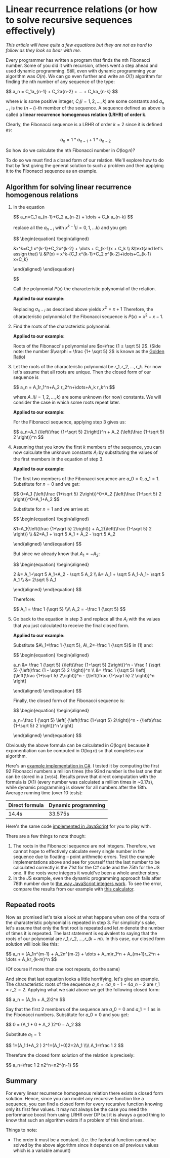 # Linear recurrence relations (or how to solve recursive sequences effectively)

*This article will have quite a few equations but they are not as hard to follow as they look so bear with me.*

Every programmer has written a program that finds the nth Fibonacci number. Some of you did it with recursion, others went a step ahead and used dynamic programming. Still, even with dynamic programming your algorithm was $O(n)$. We can go even further and write an $O(1)$ algorithm for finding the nth number of any sequence of the type:

<div>
$$
a_n = C_1a_{n-1} + C_2a{n-2} + ... + C_ka_{n-k}
$$
</div>

where $k$ is some positive integer, $C_i (i=1,2,\dots,k)$ are some constants and $a_{n-i}$ is the $(n-i)$-th member of the sequence. A sequence defined as above is called a **linear recurrence homogenous relation (LRHR) of order k**.

Clearly, the Fibonacci sequence is a LRHR of order $k = 2$ since it is defined as:

$$
a_n = 1 * a_{n-1} + 1 * a_{n-2}
$$

So how do we calculate the nth Fibonacci number in $O(\log⁡ n)$?

To do so we must find a closed form of our relation. We'll explore how to do that by first giving the general solution to such a problem and then applying it to the Fibonacci sequence as an example.

## Algorithm for solving linear recurrence homogenous relations

1. In the equation

    <div>
    $$
    a_n=C_1 a_{n-1}+C_2 a_{n-2} + \dots + C_k a_{n-k}
    $$
    </div>

    replace all the <span>$a_{n-i}$</span> with <span>$x^{k-i} (i=0,1,…k)$</span> and you get:

    <div>
    $$
    \begin{equation}
    \begin{aligned}

    &x^k=C_1 x^{k-1}+C_2x^{k-2} + \dots + C_{k-1}x + C_k \\\\
    &\text{and let's assign that} \\\\
    &P(x) = x^k-{C_1 x^{k-1}+C_2 x^{k-2}+\dots+C_{k-1} x+C_k}

    \end{aligned}
    \end{equation}

    $$
    </div>

    Call the polynomial $P(x)$ the characteristic polynomial of the relation.

    **Applied to our example:**

    Replacing $a_{n-i}$ as described above yields $x^2 = x + 1$
    Therefore, the characteristic polynomial of the Fibonacci sequence is $P(x) = x^2-x-1$.

1. Find the roots of the characteristic polynomial.

    **Applied to our example:**

    Roots of the Fibonacci's polynomial are $x=\frac {1 ± \sqrt 5} 2$. (Side note: the number $\varphi = \frac {1+ \sqrt 5} 2$ is known as the [Golden Ratio][golden-ratio])

1. Let the roots of the characteristic polynomial be $r\_1, r\_2, \dots ,r\_k$. For now let's assume that all roots are unique. Then the closed form of our sequence is

    <div>
    $$
    a_n = A_1r_1^n+A_2 r_2^n+\dots+A_k r_k^n
    $$
    </div>

    where $A\_i (i=1,2,\dots,k)$ are some unknown (for now) constants.
    We will consider the case in which some roots repeat later.

    **Applied to our example:**

    For the Fibonacci sequence, applying step 3 gives us:

    <div>
    $$
    a_n=A_1 {\left(\frac {1+\sqrt 5} 2\right)}^n + A_2 {\left(\frac {1-\sqrt 5} 2 \right)}^n
    $$
    </div>

1. Assuming that you know the first $k$ members of the sequence, you can now calculate the unknown constants $A_i$ by substituting the values of the first members in the equation of step 3.

    **Applied to our example:**

    The first two members of the Fibonacci sequence are $a\_0=0, a\_1=1$.
    Substitute for $n=0$ and we get:

    <div>
    $$
    0=A_1 {\left(\frac {1+\sqrt 5} 2\right)}^0+A_2 {\left(\frac {1-\sqrt 5} 2 \right)}^0=A_1+A_2
    $$
    </div>

    Substitute for $n=1$ and we arrive at:

    <div>
    $$
    \begin{equation}
    \begin{aligned}

    &1=A_1{\left(\frac {1+\sqrt 5} 2\right)} + A_2{\left(\frac {1-\sqrt 5} 2 \right)} \\\\
    &2=A_1 + \sqrt 5 A_1 + A_2 - \sqrt 5 A_2

    \end{aligned}
    \end{equation}
    $$
    </div>

    But since we already know that $A_1=-A_2$:

    <div>
    $$
    \begin{equation}
    \begin{aligned}

    2 &= A_1+\sqrt 5 A_1+A_2 - \sqrt 5 A_2 \\\\
      &= A_1 + \sqrt 5 A_1-A_1+ \sqrt 5 A_1 \\\\
      &= 2\sqrt 5 A_1

    \end{aligned}
    \end{equation}
    $$
    </div>

    Therefore:

    <div>
    $$
    A_1 = \frac 1 {\sqrt 5} \\\\
    A_2 = -\frac 1 {\sqrt 5}
    $$
    </div>

1. Go back to the equation in step 3 and replace all the $A_i$ with the values that you just calculated to receive the final closed form.

    **Applied to our example:**

    Substitute $A\_1=\frac 1 {\sqrt 5}, A\_2=-\frac 1 {\sqrt 5}$ in $(1)$ and:

    <div>
    $$
    \begin{equation}
    \begin{aligned}

    a_n &= \frac 1 {\sqrt 5} {\left(\frac {1+\sqrt 5} 2\right)}^n - \frac 1 {\sqrt 5} {\left(\frac {1 - \sqrt 5} 2 \right)}^n \\\\
        &= \frac 1 {\sqrt 5}
            \left[
                {\left(\frac {1+\sqrt 5} 2\right)}^n -
                {\left(\frac {1-\sqrt 5} 2 \right)}^n
            \right]

    \end{aligned}
    \end{equation}
    $$
    </div>

    Finally, the closed form of the Fibonacci sequence is:

    <div>

    $$
    \begin{equation}
    \begin{aligned}

    a_n=\frac 1 {\sqrt 5}
            \left[
                {\left(\frac {1+\sqrt 5} 2\right)}^n -
                {\left(\frac {1-\sqrt 5} 2 \right)}^n
            \right]

    \end{aligned}
    \end{equation}
    $$
    </div>

Obviously the above formula can be calculated in $O(\log n)$ because it exponentiation can be computed in $O(\log n)$ so that completes our algorithm.

Here's an [example implementation in C#][c-sharp-impl]. I tested it by computing the first 92 Fibonacci numbers a million times (the 92nd number is the last one that can be stored in a `Int64`). Results prove that direct computation with the formula is $O(1)$ (every number was calculated a million times in ~0.17s), while dynamic programming is slower for all numbers after the 18th. Average running time (over 10 tests):

| Direct formula | Dynamic programming |
| -------------- | ------------------- |
| 14.4s          | 33.575s             |

Here's the same code [implemented in JavaScript][js-impl] for you to play with.

There are a few things to note though:

1. The roots in the Fibonacci sequence are not integers. Therefore, we cannot hope to effectively calculate every single number in the sequence due to floating – point arithmetic errors. Test the example implementations above and see for yourself that the last number to be calculated correctly is the 71st for the C# code and the 75th for the JS one. If the roots were integers it would've been a whole another story.
2. In the JS example, even the dynamic programming approach fails after 78th number due to [the way JavaScript integers work][js-ints-workings]. To see the error, compare the results from our example with [this calculator][error-calc].

## Repeated roots

Now as promised let's take a look at what happens when one of the roots of the characteristic polynomial is repeated in step 3. For simplicity's sake, let's assume that only the first root is repeated and let $m$ denote the number of times it is repeated. The last statement is equivalent to saying that the roots of our polynomial are $r\_1, r\_2, \dots, r\_(k-m)$. In this case, our closed form solution will look like this:

<div>
$$
a_n = (A_1n^{m-1} + A_2n^{m-2} + \dots + A_m)r_1^n + A_{m+1}r_2^n + \dots + A_kr_{k-m}^n
$$
</div>

(Of course if more than one root repeats, do the same)

And since that last equation looks a little horrifying, let's give an example. The characteristic roots of the sequence $a\_n = 4a\_{n-1}-4a\_{n-2}$ are $r\_1 = r\_2 = 2$. Applying what we said above we get the following closed form:

<div>
$$
a_n = (A_1n + A_2)2^n
$$
</div>

Say that the first 2 members of the sequence are $a\_0=0$ and $a\_1=1$ as in the Fibonacci numbers. Substitute for $a\_0=0$ and you get:

<div>
$$
0 = (A_1 * 0 + A_2 )2^0 = A_2
$$
</div>

Substitute $a_1=1$:

<div>
$$
1=(A_1.1+A_2 ) 2^1=(A_1+0)2=2A_1 \\\\
A_1=\frac 1 2
$$
</div>

Therefore the closed form solution of the relation is precisely:

<div>
$$
a_n=\frac 1 2 n2^n=n2^{n-1}
$$
</div>

## Summary

For every linear recurrence homogenous relation there exists a closed form solution. Hence, since you can model any recursive function like a sequence, you can find a closed form for every recursive function knowing only its first few values. It may not always be the case you need the performance boost from using LRHR over DP but it is always a good thing to know that such an algorithm exists if a problem of this kind arises.

Things to note:

* The order $k$ must be a constant. (i.e. the factorial function cannot be solved by the above algorithm since it depends on *all* previous values which is a variable amount)

[golden-ratio]: http://en.wikipedia.org/wiki/Golden_ratio
[c-sharp-impl]: http://pastebin.com/tFhFEn6E
[js-impl]: http://demos.dimitroff.bg/lrhr
[js-ints-workings]: http://stackoverflow.com/questions/307179/what-is-javascripts-max-int-whats-the-highest-integer-value-a-number-can-go-t
[error-calc]: http://www.maths.surrey.ac.uk/hosted-sites/R.Knott/Fibonacci/fibCalcX.html